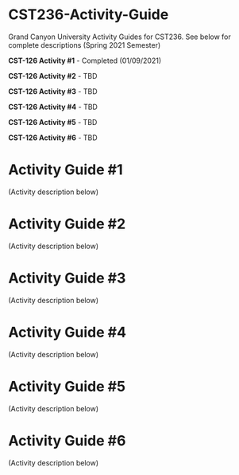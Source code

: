 # CST236-Activity-Guide  
Grand Canyon University Activity Guides for CST236. See below for complete descriptions (Spring 2021 Semester)
  
**CST-126 Activity #1**  - Completed (01/09/2021)

**CST-126 Activity #2**  - TBD

**CST-126 Activity #3**  - TBD

**CST-126 Activity #4**  - TBD

**CST-126 Activity #5**  - TBD

**CST-126 Activity #6**  - TBD

# Activity Guide #1
(Activity description below)

# Activity Guide #2
(Activity description below)

# Activity Guide #3
(Activity description below)

# Activity Guide #4
(Activity description below)

# Activity Guide #5
(Activity description below)

# Activity Guide #6
(Activity description below)
